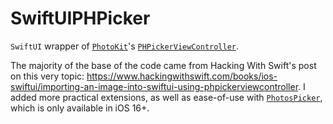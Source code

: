 # SwiftUIPHPicker

`SwiftUI` wrapper of [`PhotoKit`](https://developer.apple.com/documentation/photokit)'s  [`PHPickerViewController`](https://developer.apple.com/documentation/photokit/phpickerviewcontroller).  

The majority of the base of the code came from Hacking With Swift's post on this very topic: <https://www.hackingwithswift.com/books/ios-swiftui/importing-an-image-into-swiftui-using-phpickerviewcontroller>. I added more practical extensions, as well as ease-of-use with [`PhotosPicker`](https://developer.apple.com/documentation/photokit/photospicker), which is only available in iOS 16+.
